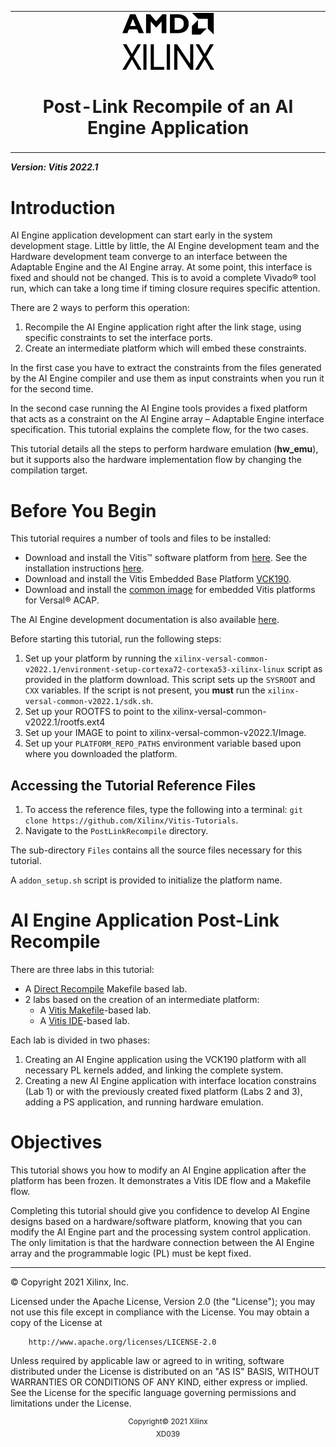 ﻿<table>
 <tr>
   <td align="center"><img src="https://raw.githubusercontent.com/Xilinx/Image-Collateral/main/xilinx-logo.png" width="30%"/><h1>Post-Link Recompile of an AI Engine Application</h1>
   </td>
 </tr>

</table>

***Version: Vitis 2022.1***


# Introduction

AI Engine application development can start early in the system development stage. Little by little, the AI Engine development team and the Hardware development team converge to an interface between the Adaptable Engine and the AI Engine array. At some point, this interface is fixed and should not be changed. This is to avoid a complete Vivado® tool run, which can take a long time if timing closure requires specific attention.

There are 2 ways to perform this operation:
1. Recompile the AI Engine application right after the link stage, using specific constraints to set the interface ports.
2. Create an intermediate platform which will embed these constraints.

In the first case you have to extract the constraints from the files generated by the AI Engine compiler and use them as input constraints when you run it for the second time.

In the second case running the AI Engine tools provides a fixed platform that acts as a constraint on the AI Engine array – Adaptable Engine interface specification. This tutorial explains the complete flow, for the two cases.

This tutorial details all the steps to perform hardware emulation (**hw_emu**), but it supports also the hardware implementation flow by changing the compilation target.


# Before You Begin

This tutorial requires a number of tools and files to be installed:

* Download and install the Vitis™ software platform from [here](https://www.xilinx.com/support/download.html). See the installation instructions [here](https://docs.xilinx.com/r/en-US/ug1393-vitis-application-acceleration).
* Download and install the Vitis Embedded Base Platform [VCK190](https://www.xilinx.com/support/download/index.html/content/xilinx/en/downloadNav/embedded-platforms.html).
* Download and install the [common image](https://www.xilinx.com/support/download/index.html/content/xilinx/en/downloadNav/embedded-platforms.html) for embedded Vitis platforms for Versal® ACAP.

The AI Engine development documentation is also available [here](https://docs.xilinx.com/search/all?filters=Document_ID~%2522UG1076%2522_%2522UG1079%2522&content-lang=en-US).

Before starting this tutorial, run the following steps:

1. Set up your platform by running the `xilinx-versal-common-v2022.1/environment-setup-cortexa72-cortexa53-xilinx-linux` script as provided in the platform download. This script sets up the `SYSROOT` and `CXX` variables. If the script is not present, you **must** run the `xilinx-versal-common-v2022.1/sdk.sh`.
2. Set up your ROOTFS to point to the xilinx-versal-common-v2022.1/rootfs.ext4
3. Set up your IMAGE to point to xilinx-versal-common-v2022.1/Image.
4. Set up your `PLATFORM_REPO_PATHS` environment variable based upon where you downloaded the platform.

## Accessing the Tutorial Reference Files

1. To access the reference files, type the following into a terminal: `git clone https://github.com/Xilinx/Vitis-Tutorials`.
2. Navigate to the `PostLinkRecompile` directory.

The sub-directory `Files` contains all the source files necessary for this tutorial.

A `addon_setup.sh` script is provided to initialize the platform name.

# AI Engine Application Post-Link Recompile

There are three labs in this tutorial:

- A [Direct Recompile](DirectRecompileMakefile_Flow.md) Makefile based lab.
- 2 labs based on the creation of an intermediate platform:
    - A [Vitis Makefile](VitisMakefile_Flow.md)-based lab.
    - A [Vitis IDE](VitisIDE_Flow.md)-based lab.

Each lab is divided in two phases:

1. Creating an AI Engine application using the VCK190 platform with all necessary PL kernels added, and linking the complete system.
2. Creating a new AI Engine application with interface location constrains (Lab 1) or with the previously created fixed platform (Labs 2 and 3), adding a PS application, and running hardware emulation.


# Objectives

This tutorial shows you how to modify an AI Engine application after the platform has been frozen. It demonstrates a Vitis IDE flow and a Makefile flow.

Completing this tutorial should give you confidence to develop AI Engine designs based on a hardware/software platform, knowing that you can modify the AI Engine part and the processing system control application. The only limitation is that the hardware connection between the AI Engine array and the programmable logic (PL) must be kept fixed.


---

&copy; Copyright 2021 Xilinx, Inc.

Licensed under the Apache License, Version 2.0 (the "License");
you may not use this file except in compliance with the License.
You may obtain a copy of the License at

```
    http://www.apache.org/licenses/LICENSE-2.0
```

Unless required by applicable law or agreed to in writing, software
distributed under the License is distributed on an "AS IS" BASIS,
WITHOUT WARRANTIES OR CONDITIONS OF ANY KIND, either express or implied.
See the License for the specific language governing permissions and
limitations under the License.


<p align="center"><sup>Copyright&copy; 2021 Xilinx</sup><br><sup>XD039</sup></br></p>
